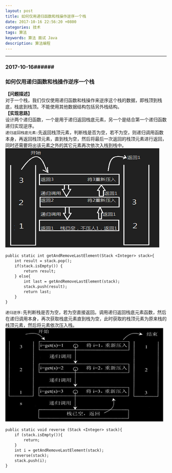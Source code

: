 ```yaml
---
layout: post
title: 如何仅用递归函数和栈操作逆序一个栈
date: 2017-10-16 22:56:20 +0800
categories: 技术
tags: 算法
keywords: 算法 面试 Java
description: 算法编程
---
```

-----
### 2017-10-16######
### 如何仅用递归函数和栈操作逆序一个栈  
**【问题描述】**  
对于一个栈，我们仅仅使用递归函数和栈操作来逆序这个栈的数据，即栈顶到栈底，栈底到栈顶。不能使用其他数据结构包括另外栈结构。  
**【实现思路】**  
设计两个递归函数，一个是用于递归返回栈底元素，另一个是结合第一个递归函数递归实现逆序。  
`递归返回栈底元素:`先返回栈顶元素，判断栈是否为空，若不为空，则递归调用函数本身，再返回栈顶元素，直到栈为空，然后将最后一次返回的栈顶元素进行返回，同时还需要将出该元素之外的其它元素再次依次入栈到栈中。  
<img src="https://raw.githubusercontent.com/Changzhisong/codinglife/master/3-1.png" alt="ppt演示">  
```
public static int getAndRemoveLastElement(Stack <Integer> stack>{
    int result = stack.pop();
    if(stack.isEmpty()) {
        return result;
    } else{
        int last = getAndRemoveLastElement(stack);
        stack.push(result);
        return last;
    }  
}
```  

`递归逆序:`先判断栈是否为空，若为空直接返回。调用递归返回栈底元素函数，然后在递归调用本身，再次获取栈底元素直到栈为空，此时获取的栈顶元素为原来栈的栈顶元素，然后将元素依次压入栈。  
<img src="https://raw.githubusercontent.com/Changzhisong/codinglife/master/3-2.png" alt="ppt演示">  
```
public static void reverse (Stack <Integer> stack){
    if (stack.isEmpty()){
        return;
    }
    int i = getAndRemoveLastElement(stack);
    reverse(stack);
    stack.push(i);
}
```

